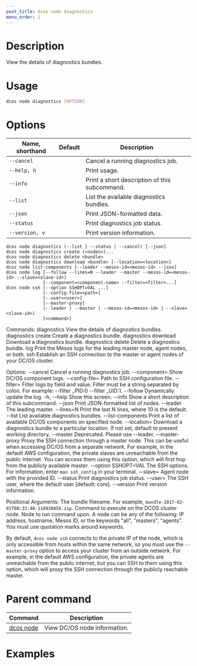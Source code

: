 ```yaml
---
post_title: dcos node diagnostics
menu_order: 1
---
```

    
# Description
View the details of diagnostics bundles.

# Usage

```bash
dcos node diagnostics [OPTION]
```

# Options

| Name, shorthand | Default | Description |
|---------|-------------|-------------|
| `--cancel`   |             | Cancel a running diagnostics job. |
| `--help, h`   |             |  Print usage. |
| `--info`   |             |  Print a short description of this subcommand. |
| `--list`   |             |  List the available diagnostics bundles. |
| `--json`   |             |  Print JSON-formatted data. |
| `--status`   |             |  Print diagnostics job status. |
| `--version, v`   |             | Print version information. |



    dcos node diagnostics (--list | --status | --cancel) [--json]
    dcos node diagnostics create (<nodes>)...
    dcos node diagnostics delete <bundle>
    dcos node diagnostics download <bundle> [--location=<location>]
    dcos node list-components [--leader --mesos-id=<mesos-id> --json]
    dcos node log [--follow --lines=N --leader --master --mesos-id=<mesos-id> --slave=<slave-id>]
                  [--component=<component-name> --filter=<filter>...]
    dcos node ssh [--option SSHOPT=VAL ...]
                  [--config-file=<path>]
                  [--user=<user>]
                  [--master-proxy]
                  (--leader | --master | --mesos-id=<mesos-id> | --slave=<slave-id>)
                  [<command>]

Commands:
    diagnostics
        View the details of diagnostics bundles.
    diagnostics create
        Create a diagnostics bundle.
    diagnostics download
        Download a diagnostics bundle.
    diagnostics delete
        Delete a diagnostics bundle.
    log
        Print the Mesos logs for the leading master node, agent nodes, or both.
    ssh
        Establish an SSH connection to the master or agent nodes of your DC/OS
        cluster.

Options:
    --cancel
        Cancel a running diagnostics job.
    --component=<component-name>
        Show DC/OS component logs.
    --config-file=<path>
        Path to SSH configuration file.
    --filter=<filter>
        Filter logs by field and value. Filter must be a string separated by colon.
        For example: --filter _PID:0 --filter _UID:1.
    --follow
        Dynamically update the log.
    -h, --help
        Show this screen.
    --info
        Show a short description of this subcommand.
    --json
        Print JSON-formatted list of nodes.
    --leader
        The leading master.
    --lines=N
        Print the last N lines, where 10 is the default.
    --list
        List available diagnostics bundles.
    --list-components
        Print a list of available DC/OS components on specified node.
    --location=<location>
        Download a diagnostics bundle to a particular location.
        If not set, default to present working directory.
    --master
        Deprecated. Please use --leader.
    --master-proxy
        Proxy the SSH connection through a master node. This can be useful when
        accessing DC/OS from a separate network. For example, in the default AWS
        configuration, the private slaves are unreachable from the public
        internet. You can access them using this option, which will first hop
        from the publicly available master.
    --option SSHOPT=VAL
        The SSH options. For information, enter `man ssh_config` in your
        terminal.
    --slave=<agent-id>
        Agent node with the provided ID.
    --status
        Print diagnostics job status.
    --user=<user>
        The SSH user, where the default user [default: core].
    --version
        Print version information.

Positional Arguments:
    <bundle>
        The bundle filename. For example, `bundle-2017-02-01T00:33:48-110930856.zip`.
    <command>
        Command to execute on the DCOS cluster node.
    <nodes>
        Node to run command upon. A node can be any of the following: IP address, hostname, Mesos ID, or the keywords "all", "masters", "agents". You must use quotation marks around keywords.

By default, `dcos node ssh` connects to the private IP of the node, which is only accessible from hosts within the same network, so you must use the `--master-proxy` option to access your cluster from an outside network. For example, in the default AWS configuration, the private agents are unreachable from the public internet, but you can SSH to them using this option, which will proxy the SSH connection through the publicly reachable master.

# Parent command

| Command | Description |
|---------|-------------|
| [dcos node](/docs/1.9/usage/cli/command-reference/dcos-node/) | View DC/OS node information. | 

# Examples

